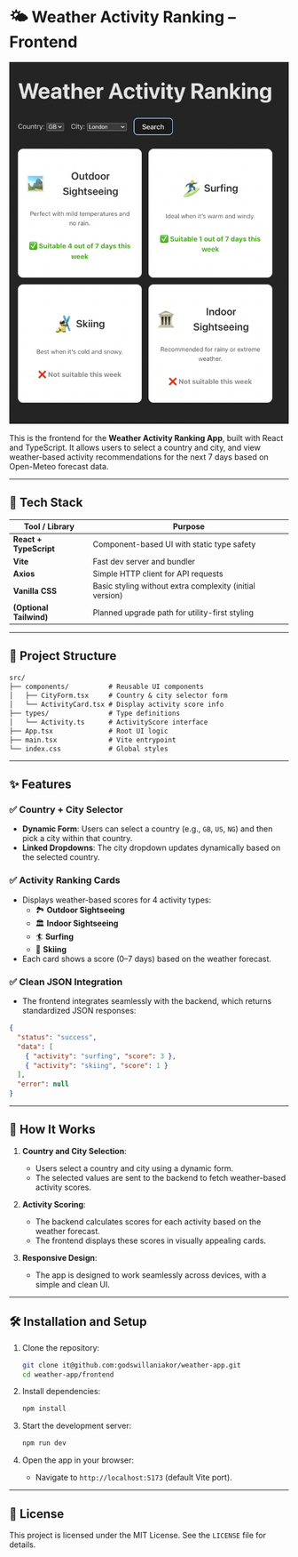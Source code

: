 # 🌤️ Weather Activity Ranking – Frontend

![alt text](image-1.png)

This is the frontend for the **Weather Activity Ranking App**, built with React and TypeScript. It allows users to select a country and city, and view weather-based activity recommendations for the next 7 days based on Open-Meteo forecast data.

---

## 🔧 Tech Stack

| Tool / Library        | Purpose                                                   |
|------------------------|-----------------------------------------------------------|
| **React + TypeScript** | Component-based UI with static type safety                |
| **Vite**              | Fast dev server and bundler                               |
| **Axios**             | Simple HTTP client for API requests                       |
| **Vanilla CSS**       | Basic styling without extra complexity (initial version)  |
| **(Optional Tailwind)**| Planned upgrade path for utility-first styling            |

---

## 🧱 Project Structure

```plaintext
src/
├── components/          # Reusable UI components
│   ├── CityForm.tsx     # Country & city selector form
│   └── ActivityCard.tsx # Display activity score info
├── types/               # Type definitions
│   └── Activity.ts      # ActivityScore interface
├── App.tsx              # Root UI logic
├── main.tsx             # Vite entrypoint
└── index.css            # Global styles
```

---

## ✨ Features

### ✅ Country + City Selector
- **Dynamic Form**: Users can select a country (e.g., `GB`, `US`, `NG`) and then pick a city within that country.
- **Linked Dropdowns**: The city dropdown updates dynamically based on the selected country.

### ✅ Activity Ranking Cards
- Displays weather-based scores for 4 activity types:
  - 🏞️ **Outdoor Sightseeing**
  - 🏛️ **Indoor Sightseeing**
  - 🏄 **Surfing**
  - 🎿 **Skiing**
- Each card shows a score (0–7 days) based on the weather forecast.

### ✅ Clean JSON Integration
- The frontend integrates seamlessly with the backend, which returns standardized JSON responses:
```json
{
  "status": "success",
  "data": [
    { "activity": "surfing", "score": 3 },
    { "activity": "skiing", "score": 1 }
  ],
  "error": null
}
```

---

## 🚀 How It Works

1. **Country and City Selection**:
   - Users select a country and city using a dynamic form.
   - The selected values are sent to the backend to fetch weather-based activity scores.

2. **Activity Scoring**:
   - The backend calculates scores for each activity based on the weather forecast.
   - The frontend displays these scores in visually appealing cards.

3. **Responsive Design**:
   - The app is designed to work seamlessly across devices, with a simple and clean UI.

---

## 🛠️ Installation and Setup

1. Clone the repository:
   ```bash
   git clone it@github.com:godswillaniakor/weather-app.git
   cd weather-app/frontend
   ```

2. Install dependencies:
   ```bash
   npm install
   ```

3. Start the development server:
   ```bash
   npm run dev
   ```

4. Open the app in your browser:
   - Navigate to `http://localhost:5173` (default Vite port).

---

## 📜 License

This project is licensed under the MIT License. See the `LICENSE` file for details.
